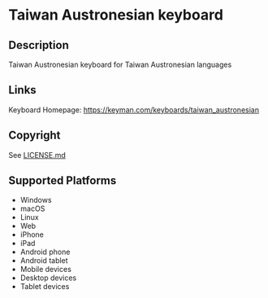 Taiwan Austronesian keyboard
==============

Description
-----------
Taiwan Austronesian keyboard for Taiwan Austronesian languages

Links
-----
Keyboard Homepage: https://keyman.com/keyboards/taiwan_austronesian

Copyright
---------
See [LICENSE.md](LICENSE.md)

Supported Platforms
-------------------
 * Windows
 * macOS
 * Linux
 * Web
 * iPhone
 * iPad
 * Android phone
 * Android tablet
 * Mobile devices
 * Desktop devices
 * Tablet devices

